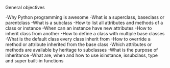 General objectives

-Why Python programming is awesome -What is a superclass, baseclass or parentclass -What is a subclass -How to list all attributes and methods of a class or instance -When can an instance have new attributes -How to inherit class from another -How to define a class with multiple base classes -What is the default class every class inherit from -How to override a method or attribute inherited from the base class -Which attributes or methods are available by heritage to subclasses -What is the purpose of inheritance -What are, when and how to use isinstance, issubclass, type and super built-in functions
